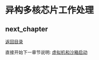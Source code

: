 # 异构多核芯片工作处理

## next_chapter

[返回目录](../README.md)

直接开始下一章节说明: [虚拟机和沙箱启动](./ch02-19.virtual_machine.md)